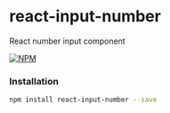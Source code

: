 # react-input-number

React number input component

[![NPM](https://nodei.co/npm/react-input-number.png?compact=true)](https://nodei.co/npm/react-input-number/)

### Installation
```sh
npm install react-input-number --save
```
